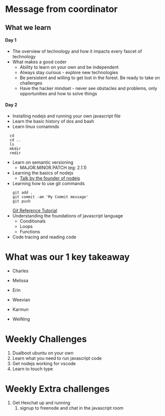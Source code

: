 # Message from coordinator
## What we learn
#### Day 1
* The overview of technology and how it impacts every fascet of technology
* What makes a good coder
  * Ability to learn on your own and be independent
  * Always stay curious - explore new technologies
  * Be persistent and willing to get lost in the forest. Be ready to take on challenges
  * Have the hacker mindset - never see obstacles and problems, only opportunities and how to solve things

#### Day 2
* Installing nodejs and running your own javascript file
* Learn the basic history of dos and bash
* Learn linux comamnds
```
  cd 
  cd .. 
  ls 
  mkdir 
  rmdir
```
* Learn on semantic versioning
  * MAJOR.MINOR.PATCH (eg: 2.1.1)
* Learning the basics of nodejs
  * [Talk by the founder of nodejs](https://www.youtube.com/watch?v=ztspvPYybIY)
* Learning how to use git commands
  ```
  git add .  
  git commit -am 'My Commit message'
  git push 
  ```
  [Git Reference Tutorial](https://gist.github.com/digitaljhelms/4287848)
* Understanding the foundations of javascript language
  * Conditionals
  * Loops
  * Functions
* Code tracing and reading code

# What was our 1 key takeaway
* Charles

* Melissa

* Erin

* Weevian

* Karmun

* WeiNing

# Weekly Challenges
1. Dualboot ubuntu on your own
2. Learn what you need to run javascript code  
3. Get nodejs working for vscode
4. Learn to touch type

# Weekly Extra challenges
1. Get Hexchat up and running 
   1. signup to freenode and chat in the javascript room
